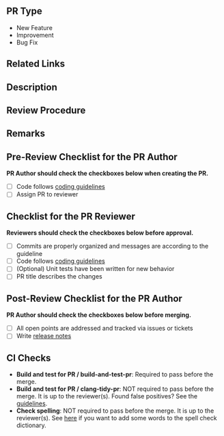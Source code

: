 ## PR Type

<!-- Select one and remove others. If an appropriate one is not listed, please write by yourself. -->

- New Feature
- Improvement
- Bug Fix

## Related Links

<!-- Please write related links to GitHub/Jira/Slack/etc. -->

## Description

<!-- Describe what this PR changes. -->

## Review Procedure

<!-- Explain how to review this PR. -->

## Remarks

<!-- Write remarks as you like if you need them. -->

## Pre-Review Checklist for the PR Author

**PR Author should check the checkboxes below when creating the PR.**

- [ ] Code follows [coding guidelines][coding-guidelines]
- [ ] Assign PR to reviewer

## Checklist for the PR Reviewer

**Reviewers should check the checkboxes below before approval.**

- [ ] Commits are properly organized and messages are according to the guideline
- [ ] Code follows [coding guidelines][coding-guidelines]
- [ ] (Optional) Unit tests have been written for new behavior
- [ ] PR title describes the changes

## Post-Review Checklist for the PR Author

**PR Author should check the checkboxes below before merging.**

- [ ] All open points are addressed and tracked via issues or tickets
- [ ] Write [release notes][release-notes]

## CI Checks

- **Build and test for PR / build-and-test-pr**: Required to pass before the merge.
- **Build and test for PR / clang-tidy-pr**: NOT required to pass before the merge. It is up to the reviewer(s). Found false positives? See the [guidelines][clang-tidy-guidelines].
- **Check spelling**: NOT required to pass before the merge. It is up to the reviewer(s). See [here][spell-check-dict] if you want to add some words to the spell check dictionary.

[clang-tidy-guidelines]: https://tier4.github.io/autoware.proj/tree/main/developer_guide/ClangTidyGuideline/
[coding-guidelines]: https://tier4.atlassian.net/wiki/spaces/AIP/pages/1194394777/T4
[release-notes]: https://tier4.atlassian.net/wiki/spaces/AIP/pages/563774416
[spell-check-dict]: https://github.com/tier4/autoware-spell-check-dict#how-to-contribute
